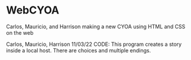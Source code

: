 # WebCYOA

Carlos, Mauricio, and Harrison making a new CYOA using HTML and CSS on the web

Carlos, Mauricio, Harrison
11/03/22
CODE: This program creates a story inside a local host. There are choices and multiple endings.

